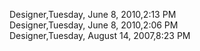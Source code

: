 ﻿Designer,Tuesday, June 8, 2010,2:13 PM  Designer,Tuesday, June 8, 2010,2:06 PM  Designer,Tuesday, August 14, 2007,8:23 PM